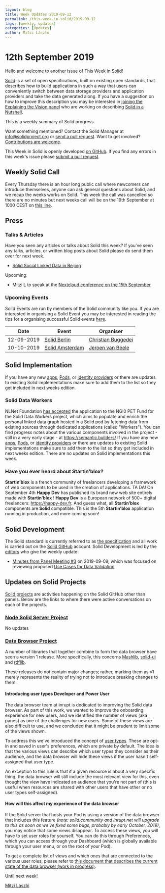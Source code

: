 ```yaml
---
layout: blog
title: Week Updates 2019-09-12
permalink: /this-week-in-solid/2019-09-12
tags: [weekly, updates]
categories: [Updates]
author: Mitzi László
---
```


# 12th September 2019

Hello and welcome to another issue of This Week in Solid!

[Solid](https://solidproject.org/) is a set of open specifications, built on existing open standards, that describes how to build applications in such a way that users can conveniently switch between data storage providers and application providers and take the data generated along. If you have a suggestion on how to improve this description you may be interested in [joining the Explaining the Vision panel](https://github.com/solid/process/blob/master/panels.md#explaining-the-vision-panel) who are working on describing [Solid in a Nutshell](https://github.com/solid/Explaining-the-Vision-Panel).

This is a weekly summary of Solid progress.

Want something mentioned? Contact the Solid Manager at info@solidproject.org or [send a pull request](https://github.com/solid/information/edit/master/weekly-updates/next.md). Want to get involved? [Contributions are welcome](https://github.com/solid/information#develop).

This Week in Solid is openly developed [on GitHub](https://github.com/solid/information/edit/master/weekly-updates/next.md). If you find any errors in this week's issue please [submit a pull request](https://github.com/solid/information/pulls).

## Weekly Solid Call
Every Thursday there is an hour long public call where newcomers can introduce themselves, anyone can ask general questions about Solid, and we recap the weeks works on Solid. This week the call was cancelled so there are no minutes but next weeks call will be on the 19th September at 1000 CEST on [this line](https://zoom.us/j/121552099).

## Press

### Talks & Articles
Have you seen any articles or talks about Solid this week? If you've seen any talks, articles, or written blog posts about Solid please do send them over for next week.

* [Solid Social Linked Data in Beijing](https://github.com/learnsolid/meetup/blob/master/2019-09-08%20:%20Beijing%20SoLiD%20Social%20Linked%20Data.pdf)

Upcoming:
* Mitzi L to speak at the [Nextcloud conference on the 15th September](https://nextcloud.com/conf-2019/)

### Upcoming Events
Solid Events are run by members of the Solid community like you. If you are interested in organising a Solid Event you may be interested in reading the tips for a organising successful Solid events [here](https://github.com/solid/information/blob/master/solid-events.md).

|Date|Event|Organiser|
| ------------- | ------------- |------------- |
|12-09-2019|[Solid Berlin](https://www.eventbrite.com/e/solid-meetup-berlin-tickets-70748445505)|[Christian Buggedei](https://github.com/JollyOrc)|
|10-10-2019|[Solid Amsterdam](https://www.meetup.com/nl-NL/Solid-Netherlands/events/263745707)|[Jeroen van Beele](https://github.com/jjvbeele)|

## Solid Implementation

If you have any new [apps](https://github.com/solid/solid-apps), [Pods](https://github.com/solid/pods), or [identity providers](https://github.com/solid/solid-idp-list) or there are updates to existing Solid implementations make sure to add them to the list so they get included in next weeks edition.

### Solid Data Workers
NLNet Foundation [has accepted](https://nlnet.nl/project/SOLIDdataworkers/) the application to the NGI0 PET Fund for the Solid Data Workers project, which aims to populate and enrich the personal linked data graph hosted in a Solid pod by fetching data from existing sources through dedicated applications (called "Workers"). You can find progress notes about the various components involved in the project - still in a very early stage - at https://semantic.builders/
If you have any new [apps](https://github.com/solid/solid-apps), [Pods](https://github.com/solid/pods), or [identity providers](https://github.com/solid/solid-idp-list) or there are updates to existing Solid implementations make sure to add them to the list so they get included in next weeks edition. There are no updates on Solid implementations this week.

### Have you ever heard about Startin’blox? 
**Startin’blox** is a french community of freelancers developing a framework of web components to be used in the creation of applications. TA DA! On September 4th **Happy Dev** has published its brand new web site entirely made with **Startin’blox** ! **Happy Dev** is a European network of 500+ digital freelancers: https://happy-dev.fr. And guess what, all **Startin’blox** components are **Solid** compatible. This is the 5th **Startin’blox** application running in production, and more coming soon!

## Solid Development 
The Solid standard is currently referred to as [the specification](https://github.com/solid/specification) and all work is carried out on the [Solid GitHub](https://github.com/solid) account. Solid Development is led by the [editors](https://github.com/solid/process/blob/master/editors.md) who give the weekly update: 

* [Minutes from Panel Meeting #3](https://github.com/solid/data-interoperability-panel/blob/master/meetings/3-20190909.md#minutes) on 2019-09-09, which was focused on reviewing proposed [Use Cases for Data Validation](https://github.com/solid/data-interoperability-panel/pull/23)

## Updates on Solid Projects
[Solid projects](https://github.com/orgs/solid/projects) are activities happening on the Solid GitHub other than panels. Below are the links to where there were active conversations on each of the projects.

### [Node Solid Server Project](https://github.com/orgs/solid/projects/2)
No updates

### [Data Browser Project](https://github.com/orgs/solid/projects/4)

A number of libraries that together combine to form the data browser have seen a version 1 release. More specifically, this concerns [Mashlib](https://www.npmjs.com/package/mashlib), [solid-ui](https://www.npmjs.com/package/solid-ui) and [rdflib](https://www.npmjs.com/package/rdflib).

These releases do not contain major changes; rather, marking them as v1 merely represents the reality of trying not to introduce breaking changes to them.

#### Introducing user types Developer and Power User

The data browser team at inrupt is dedicated to improving the Solid data browser. As part of this work, we wanted to improve the onboarding experience for new users, and we identified the number of views (aka panes) as one of the challenges for new users. Some of these views are also difficult to use, and we concluded that it might be prudent to limit some of the views shown.

To address this we've introduced the concept of [user types](https://megoth.inrupt.net/public/SolidDataBrowser//current.html#user-types---developer-and-power-user). These are opt-in and saved in user's preferences, which are private by default. The idea is that the various views can describe which user types they consider as their audience, and the data browser will hide these views if the user hasn't self-assigned that user type.

An exception to this rule is that if a given resource is about a very specific thing, the data browser will still include the most relevant view for this, even thought the view have indicated an audience that you're not part of (this is useful when resources are shared with other users that have other or no user types self-assigned).

#### How will this affect my experience of the data browser

If the Solid server that hosts your Pod is using a version of the data browser that includes this feature _(note: solid.community and inrupt.net will upgrade to this as soon as we've fixed some bugs, probably by early October, 2019)_, you may notice that some views disappear. To access these views, you will have to set user roles for yourself. You can do this through Preferences, which you can access through your Dashboard (which is globally available through your user menu, or on the root of your Pod).

To get a complete list of views and which ones that are connected to the various user roles, please refer to [this document that describes the current state of the data browser (work in progress)](https://megoth.inrupt.net/public/SolidDataBrowser//current.html#conceptual-model-of-panes-in-the-current-data-browser).

Until next week!

[Mitzi László](https://github.com/Mitzi-Laszlo)
